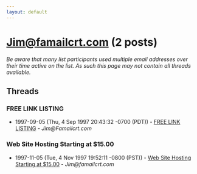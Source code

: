 ```yaml
---
layout: default
---
```


# Jim@famailcrt.com (2 posts)

_Be aware that many list participants used multiple email addresses over their time active on the list. As such this page may not contain all threads available._

## Threads

### FREE LINK LISTING
+ 1997-09-05 (Thu, 4 Sep 1997 20:43:32 -0700 (PDT)) - [FREE LINK LISTING](/archive/1997/09/a40daae2b77bce08c11be398f62d451fbe2d66e6016a4d679b6d887f22bb7b98) - _Jim@Famailcrt.com_

### Web Site Hosting Starting at $15.00
+ 1997-11-05 (Tue, 4 Nov 1997 19:52:11 -0800 (PST)) - [Web Site Hosting Starting at $15.00](/archive/1997/11/00ee3ca1fb29a3460fb1f3ca82ad451206461036edcf4224854967db481d81df) - _Jim@famailcrt.com_

